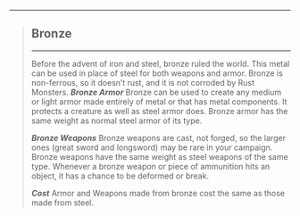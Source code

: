 ___
>## Bronze
>___
>Before the advent of iron and steel, bronze ruled the world. This metal can be used in place of steel for both weapons and armor. Bronze is non-ferrous, so it doesn’t rust, and it is not corroded by Rust Monsters.
>***Bronze Armor***
>Bronze can be used to create any medium or light armor made entirely of metal or that has metal components. It protects a creature as well as steel armor does. Bronze armor has the same weight as normal steel armor of its type.
>
>***Bronze Weapons***
>Bronze weapons are cast, not forged, so the larger ones (great sword and longsword) may be rare in your campaign. Bronze weapons have the same weight as steel weapons of the same type. Whenever a bronze weapon or piece of ammunition hits an object, it has a chance to be deformed or break.
>
>***Cost***
>Armor and Weapons made from bronze cost the same as those made from steel.